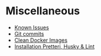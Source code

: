 # Miscellaneous

- [Known Issues](miscellaneous/known-issues.md)
- [Git commits](miscellaneous/git-commits.md)
- [Clean Docker Images](miscellaneous/clean-docker.md)
- [Installation Pretteri, Husky & Lint](miscellaneous/installation-pretteri-husky-lint.md)